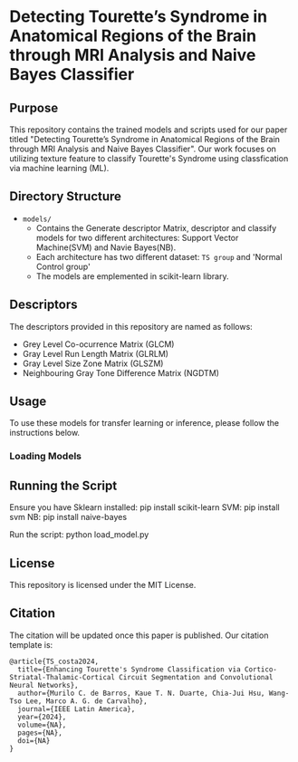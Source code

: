 # Detecting Tourette’s Syndrome in Anatomical Regions of the Brain through MRI Analysis and Naive Bayes Classifier

## Purpose
This repository contains the trained models and scripts used for our paper titled "Detecting Tourette’s Syndrome in Anatomical Regions of the Brain through MRI Analysis and Naive Bayes Classifier". Our work focuses on utilizing texture feature to classify Tourette's Syndrome using classfication via machine learning (ML).

## Directory Structure
- `models/`
  - Contains the Generate descriptor Matrix, descriptor and classify models for two different architectures: Support Vector Machine(SVM) and Navie Bayes(NB).
  - Each architecture has two different dataset: `TS group` and 'Normal Control group'
  - The models are emplemented in scikit-learn library.

## Descriptors
The descriptors provided in this repository are named as follows:
- Grey Level Co-ocurrence Matrix (GLCM)
- Gray Level Run Length Matrix (GLRLM)
- Gray Level Size Zone Matrix (GLSZM)
- Neighbouring Gray Tone Difference Matrix (NGDTM)

## Usage
To use these models for transfer learning or inference, please follow the instructions below.

### Loading Models

## Running the Script
Ensure you have Sklearn installed: pip install scikit-learn
SVM: pip install svm
NB: pip install naive-bayes

Run the script: python load_model.py

## License

This repository is licensed under the MIT License.

## Citation

The citation will be updated once this paper is published. Our citation template is:

```vbnet
@article{TS_costa2024,
  title={Enhancing Tourette's Syndrome Classification via Cortico-Striatal-Thalamic-Cortical Circuit Segmentation and Convolutional Neural Networks},
  author={Murilo C. de Barros, Kaue T. N. Duarte, Chia-Jui Hsu, Wang-Tso Lee, Marco A. G. de Carvalho},
  journal={IEEE Latin America},
  year={2024},
  volume={NA},
  pages={NA},
  doi={NA}
}
```
